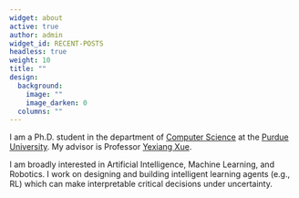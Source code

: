 ```yaml
---
widget: about
active: true
author: admin
widget_id: RECENT-POSTS
headless: true
weight: 10
title: ""
design:
  background:
    image: ""
    image_darken: 0
  columns: ""
---
```

I am a Ph.D. student in the department of [Computer Science](https://www.cs.purdue.edu/) at the [Purdue University](https://www.purdue.edu/). My advisor is Professor [Yexiang Xue](https://www.cs.purdue.edu/homes/yexiang/).

I am broadly interested in Artificial Intelligence, Machine Learning, and Robotics. I work on designing and building intelligent learning agents (e.g., RL) which can make interpretable critical decisions under uncertainty.